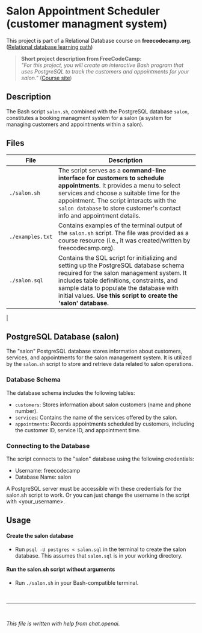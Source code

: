 # Salon Appointment Scheduler <br>(customer managment system)

This project is part of a Relational Database course on **freecodecamp.org**. <br>
([Relational database learning path](https://www.freecodecamp.org/learn/relational-database))

> **Short project description from FreeCodeCamp:** <br>
*"For this project, you will create an interactive Bash program that uses PostgreSQL to track the customers and appointments for your salon."* ([Course site](https://www.freecodecamp.org/learn/relational-database/build-a-salon-appointment-scheduler-project/build-a-salon-appointment-scheduler))


## Description
The Bash script `salon.sh`, combined with the PostgreSQL database `salon`, constitutes a booking managment system for a salon (a system for managing customers and appointments within a salon). 


## Files

| File      |Description            |
|-----------|-----------------------|
| `./salon.sh`           | The script serves as a **command-line interface for customers to schedule appointments**. It provides a menu to select services and choose a suitable time for the appointment. The script interacts with the `salon database` to store customer's contact info and appointment details.                                                                                        |
| `./examples.txt`       | Contains examples of the terminal output of the `salon.sh` script. The file was provided as a course resource (i.e., it was created/written by freecodecamp.org).                                                                                           |
| `./salon.sql`          | Contains the SQL script for initializing and setting up the PostgreSQL database schema required for the salon management system. It includes table definitions, constraints, and sample data to populate the database with initial values. **Use this script to create the 'salon' database.**   |
|

## PostgreSQL Database (salon)
The "salon" PostgreSQL database stores information about customers, services, and appointments for the salon management system. It is utilized by the `salon.sh` script to store and retrieve data related to salon operations.

### Database Schema
The database schema includes the following tables:

- `customers`: Stores information about salon customers (name and phone number).
- `services`: Contains the name of the services offered by the salon.
- `appointments`: Records appointments scheduled by customers, including the customer ID, service ID, and appointment time.

### Connecting to the Database
The script connects to the "salon" database using the following credentials:

- Username: freecodecamp
- Database Name: salon

A PostgreSQL server must be accessible with these credentials for the salon.sh script to work. Or you can just change the username in the script with <your_username>. 


## Usage

#### Create the salon database
- Run `psql -U postgres < salon.sql` in the terminal to create the salon database. This assumes that `salon.sql` is in your working directory.

#### Run the salon.sh script without arguments
- Run `./salon.sh` in your Bash-compatible terminal.

<br>

---

<br>

*This file is written with help from chat.openai.*